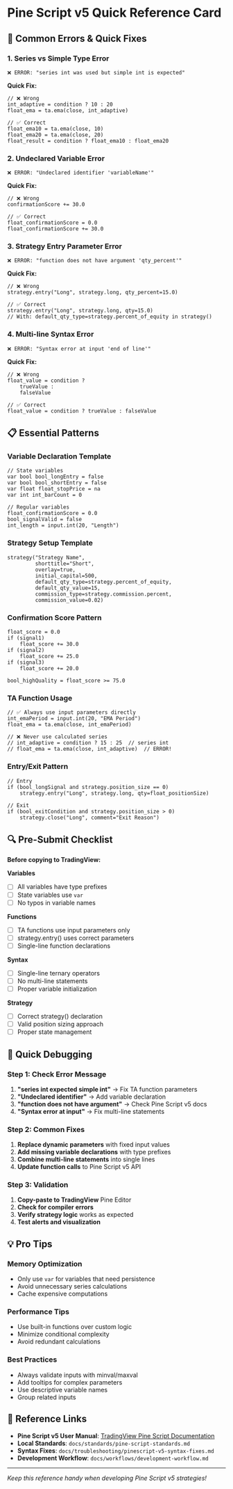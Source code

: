 # Pine Script v5 Quick Reference Card

## 🚨 Common Errors & Quick Fixes

### 1. Series vs Simple Type Error
```
❌ ERROR: "series int was used but simple int is expected"
```
**Quick Fix:**
```pinescript
// ❌ Wrong
int_adaptive = condition ? 10 : 20
float_ema = ta.ema(close, int_adaptive)

// ✅ Correct  
float_ema10 = ta.ema(close, 10)
float_ema20 = ta.ema(close, 20)
float_result = condition ? float_ema10 : float_ema20
```

### 2. Undeclared Variable Error
```
❌ ERROR: "Undeclared identifier 'variableName'"
```
**Quick Fix:**
```pinescript
// ❌ Wrong
confirmationScore += 30.0

// ✅ Correct
float_confirmationScore = 0.0
float_confirmationScore += 30.0
```

### 3. Strategy Entry Parameter Error
```
❌ ERROR: "function does not have argument 'qty_percent'"
```
**Quick Fix:**
```pinescript
// ❌ Wrong
strategy.entry("Long", strategy.long, qty_percent=15.0)

// ✅ Correct
strategy.entry("Long", strategy.long, qty=15.0)
// With: default_qty_type=strategy.percent_of_equity in strategy()
```

### 4. Multi-line Syntax Error
```
❌ ERROR: "Syntax error at input 'end of line'"
```
**Quick Fix:**
```pinescript
// ❌ Wrong
float_value = condition ? 
    trueValue : 
    falseValue

// ✅ Correct
float_value = condition ? trueValue : falseValue
```

## 📋 Essential Patterns

### Variable Declaration Template
```pinescript
// State variables
var bool bool_longEntry = false
var bool bool_shortEntry = false
var float float_stopPrice = na
var int int_barCount = 0

// Regular variables
float_confirmationScore = 0.0
bool_signalValid = false
int_length = input.int(20, "Length")
```

### Strategy Setup Template
```pinescript
strategy("Strategy Name", 
         shorttitle="Short", 
         overlay=true,
         initial_capital=500,
         default_qty_type=strategy.percent_of_equity,
         default_qty_value=15,
         commission_type=strategy.commission.percent,
         commission_value=0.02)
```

### Confirmation Score Pattern
```pinescript
float_score = 0.0
if (signal1)
    float_score += 30.0
if (signal2)  
    float_score += 25.0
if (signal3)
    float_score += 20.0

bool_highQuality = float_score >= 75.0
```

### TA Function Usage
```pinescript
// ✅ Always use input parameters directly
int_emaPeriod = input.int(20, "EMA Period")
float_ema = ta.ema(close, int_emaPeriod)

// ❌ Never use calculated series
// int_adaptive = condition ? 15 : 25  // series int
// float_ema = ta.ema(close, int_adaptive)  // ERROR!
```

### Entry/Exit Pattern
```pinescript
// Entry
if (bool_longSignal and strategy.position_size == 0)
    strategy.entry("Long", strategy.long, qty=float_positionSize)

// Exit  
if (bool_exitCondition and strategy.position_size > 0)
    strategy.close("Long", comment="Exit Reason")
```

## 🔍 Pre-Submit Checklist

**Before copying to TradingView:**

**Variables**
- [ ] All variables have type prefixes
- [ ] State variables use `var`
- [ ] No typos in variable names

**Functions**
- [ ] TA functions use input parameters only
- [ ] strategy.entry() uses correct parameters
- [ ] Single-line function declarations

**Syntax**
- [ ] Single-line ternary operators
- [ ] No multi-line statements
- [ ] Proper variable initialization

**Strategy**
- [ ] Correct strategy() declaration
- [ ] Valid position sizing approach
- [ ] Proper state management

## 🎯 Quick Debugging

### Step 1: Check Error Message
1. **"series int expected simple int"** → Fix TA function parameters
2. **"Undeclared identifier"** → Add variable declaration
3. **"function does not have argument"** → Check Pine Script v5 docs
4. **"Syntax error at input"** → Fix multi-line statements

### Step 2: Common Fixes
1. **Replace dynamic parameters** with fixed input values
2. **Add missing variable declarations** with type prefixes  
3. **Combine multi-line statements** into single lines
4. **Update function calls** to Pine Script v5 API

### Step 3: Validation
1. **Copy-paste to TradingView** Pine Editor
2. **Check for compiler errors**
3. **Verify strategy logic** works as expected
4. **Test alerts and visualization**

## 💡 Pro Tips

### Memory Optimization
- Only use `var` for variables that need persistence
- Avoid unnecessary series calculations
- Cache expensive computations

### Performance Tips
- Use built-in functions over custom logic
- Minimize conditional complexity
- Avoid redundant calculations

### Best Practices
- Always validate inputs with minval/maxval
- Add tooltips for complex parameters
- Use descriptive variable names
- Group related inputs

## 📖 Reference Links

- **Pine Script v5 User Manual**: [TradingView Pine Script Documentation](https://www.tradingview.com/pine-script-docs/)
- **Local Standards**: `docs/standards/pine-script-standards.md`
- **Syntax Fixes**: `docs/troubleshooting/pinescript-v5-syntax-fixes.md`
- **Development Workflow**: `docs/workflows/development-workflow.md`

---
*Keep this reference handy when developing Pine Script v5 strategies!*